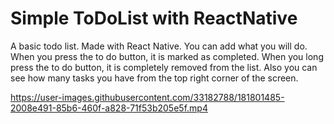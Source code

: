 # Simple ToDoList with ReactNative

A basic todo list. Made with React Native.
You can add what you will do. 
When you press the to do button, it is marked as completed.
When you long press the to do button, it is completely removed from the list.
Also you can see how many tasks you have from the top right corner of the screen.

https://user-images.githubusercontent.com/33182788/181801485-2008e491-85b6-460f-a828-71f53b205e5f.mp4

